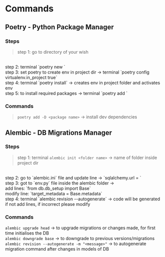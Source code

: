 # Commands

## Poetry - Python Package Manager
### **Steps**
> step 1: go to directory of your wish
<br>
step 2: terminal `poetry new <project name>`
<br>
step 3: set poetry to create env in project dir -> terminal `poetry config virtualenv.in_project true`
<br>
step 4: terminal `poetry install` -> creates env in project folder and activates env
<br>
step 5: to install required packages -> terminal `poetry add <package name>`

### **Commands**
>`poetry add -D <package name>` -> install dev dependencies

## Alembic - DB Migrations Manager
### **Steps**
> step 1: terminal `alembic init <folder name>` -> <folder name> name of folder inside project dir
<br>
step 2: go to `alembic.ini` file and update line -> `sqlalchemy.url = <your DB URL>`
<br>
step 3: got to `env.py` file inside the alembic folder -> <br> 
add lines: `from db.db_setup import Base` <br> 
modify line: `target_metadata = Base.metadata`
<br>
step 4: terminal `alembic revision --autogenerate` -> code will be generated if not add lines, if incorrect please modify

### **Commands**

`alembic upgrade head` -> to upgrade migrations or changes made, for first time initialises the DB
<br>
`alembic downgrade base` -> to downgrade to previous versions/migrations
<br>
`alembic revision --autogenerate -m "<message>"` -> to autogenerate migration command after changes in models of DB

